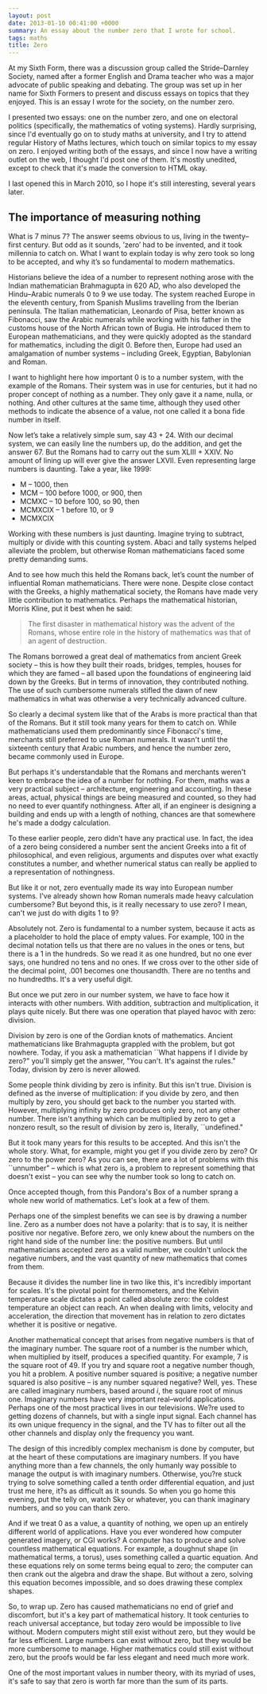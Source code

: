 ```yaml
---
layout: post
date: 2013-01-10 00:41:00 +0000
summary: An essay about the number zero that I wrote for school.
tags: maths
title: Zero
---
```


At my Sixth Form, there was a discussion group called the Stride–Darnley Society, named after a former English and Drama teacher who was a major advocate of public speaking and debating. The group was set up in her name for Sixth Formers to present and discuss essays on topics that they enjoyed. This is an essay I wrote for the society, on the number zero.

<!-- summary -->

I presented two essays: one on the number zero, and one on electoral politics (specifically, the mathematics of voting systems). Hardly surprising, since I'd eventually go on to study maths at university, and I try to attend regular History of Maths lectures, which touch on similar topics to my essay on zero. I enjoyed writing both of the essays, and since I now have a writing outlet on the web, I thought I'd post one of them. It's mostly unedited, except to check that it's made the conversion to HTML okay.

I last opened this in March&nbsp;2010, so I hope it's still interesting, several years later.

## The importance of measuring nothing

What is 7 minus 7? The answer seems obvious to us, living in the twenty–first century. But odd as it sounds, ’zero’ had to be invented, and it took millennia to catch on. What I want to explain today is why zero took so long to be accepted, and why it’s so fundamental to modern mathematics.


Historians believe the idea of a number to represent nothing arose with the Indian mathematician Brahmagupta in 620&nbsp;AD, who also developed the Hindu–Arabic numerals 0 to 9 we use today. The system reached Europe in the eleventh century, from Spanish Muslims travelling from the Iberian peninsula. The Italian mathematician, Leonardo of Pisa, better known as Fibonacci, saw the Arabic numerals while working with his father in the customs house of the North African town of Bugia. He introduced them to European mathematicians, and they were quickly adopted as the standard for mathematics, including the digit 0. Before then, Europe had used an amalgamation of number systems – including Greek, Egyptian, Babylonian and Roman.

I want to highlight here how important 0 is to a number system, with the example of the Romans. Their system was in use for centuries, but it had no proper concept of nothing as a number. They only gave it a name, nulla, or nothing. And other cultures at the same time, although they used other methods to indicate the absence of a value, not one called it a bona fide number in itself.

Now let’s take a relatively simple sum, say 43 + 24. With our decimal system, we can easily line the numbers up, do the addition, and get the answer 67. But the Romans had to carry out the sum XLIII + XXIV. No amount of lining up will ever give the answer LXVII. Even representing large numbers is daunting. Take a year, like 1999:

* M – 1000, then
* MCM – 100 before 1000, or 900, then
* MCMXC – 10 before 100, so 90, then
* MCMXCIX – 1 before 10, or 9
* MCMXCIX

Working with these numbers is just daunting. Imagine trying to subtract, multiply or divide with this counting system. Abaci and tally systems helped alleviate the problem, but otherwise Roman mathematicians faced some pretty demanding sums.

And to see how much this held the Romans back, let’s count the number of influential Roman mathematicians. There were none. Despite close contact with the Greeks, a highly mathematical society, the Romans have made very little contribution to mathematics. Perhaps the mathematical historian, Morris Kline, put it best when he said:

> The first disaster in mathematical history was the advent of the Romans, whose entire role in the history of mathematics was that of an agent of destruction.

The Romans borrowed a great deal of mathematics from ancient Greek society – this is how they built their roads, bridges, temples, houses for which they are famed – all based upon the foundations of engineering laid down by the Greeks. But in terms of innovation, they contributed nothing. The use of such cumbersome numerals stifled the dawn of new mathematics in what was otherwise a very technically advanced culture.

So clearly a decimal system like that of the Arabs is more practical than that of the Romans. But it still took many years for them to catch on. While mathematicians used them predominantly since Fibonacci's time, merchants still preferred to use Roman numerals. It wasn't until the sixteenth century that Arabic numbers, and hence the number zero, became commonly used in Europe.

But perhaps it's understandable that the Romans and merchants weren't keen to embrace the idea of a number for nothing. For them, maths was a very practical subject – architecture, engineering and accounting. In these areas, actual, physical things are being measured and counted, so they had no need to ever quantify nothingness. After all, if an engineer is designing a building and ends up with a length of nothing, chances are that somewhere he's made a dodgy calculation.

To these earlier people, zero didn't have any practical use. In fact, the idea of a zero being considered a number sent the ancient Greeks into a fit of philosophical, and even religious, arguments and disputes over what exactly constitutes a number, and whether numerical status can really be applied to a representation of nothingness.

But like it or not, zero eventually made its way into European number systems. I've already shown how Roman numerals made heavy calculation cumbersome? But beyond this, is it really necessary to use zero? I mean, can't we just do with digits 1 to 9?

Absolutely not. Zero is fundamental to a number system, because it acts as a placeholder to hold the place of empty values. For example, 100 in the decimal notation tells us that there are no values in the ones or tens, but there is a 1 in the hundreds. So we read it as one hundred, but no one ever says, one hundred no tens and no ones. If we cross over to the other side of the decimal point, .001 becomes one thousandth. There are no tenths and no hundredths. It's a very useful digit.

But once we put zero in our number system, we have to face how it interacts with other numbers. With addition, subtraction and multiplication, it plays quite nicely. But there was one operation that played havoc with zero: division.

Division by zero is one of the Gordian knots of mathematics. Ancient mathematicians like Brahmagupta grappled with the problem, but got nowhere. Today, if you ask a mathematician ``What happens if I divide by zero?" you'll simply get the answer, "You can't. It's against the rules." Today, division by zero is never allowed.

Some people think dividing by zero is infinity. But this isn't true. Division is defined as the inverse of multiplication: if you divide by zero, and then multiply by zero, you should get back to the number you started with. However, multiplying infinity by zero produces only zero, not any other number. There isn't anything which can be multiplied by zero to get a nonzero result, so the result of division by zero is, literally, ``undefined."

But it took many years for this results to be accepted. And this isn't the whole story. What, for example, might you get if you divide zero by zero? Or zero to the power zero? As you can see, there are a lot of problems with this ``unnumber" – which is what zero is, a problem to represent something that doesn't exist – you can see why the number took so long to catch on.

Once accepted though, from this Pandora's Box of a number sprang a whole new world of mathematics. Let's look at a few of them.

Perhaps one of the simplest benefits we can see is by drawing a number line. Zero as a number does not have a polarity: that is to say, it is neither positive nor negative. Before zero, we only knew about the numbers on the right hand side of the number line: the positive numbers. But until mathematicians accepted zero as a valid number, we couldn't unlock the negative numbers, and the vast quantity of new mathematics that comes from them.

Because it divides the number line in two like this, it's incredibly important for scales. It's the pivotal point for thermometers, and the Kelvin temperature scale dictates a point called absolute zero: the coldest temperature an object can reach. An when dealing with limits, velocity and acceleration, the direction that movement has in relation to zero dictates whether it is positive or negative.

Another mathematical concept that arises from negative numbers is that of the imaginary number. The square root of a number is the number which, when multiplied by itself, produces a specified quantity. For example, 7 is the square root of 49. If you try and square root a negative number though, you hit a problem. A positive number squared is positive; a negative number squared is also positive – is any number squared negative? Well, yes. These are called imaginary numbers, based around <em>i</em>, the square root of minus one. Imaginary numbers have very important real–world applications. Perhaps one of the most practical lives in our televisions. We?re used to getting dozens of channels, but with a single input signal. Each channel has its own unique frequency in the signal, and the TV has to filter out all the other channels and display only the frequency you want.

The design of this incredibly complex mechanism is done by computer, but at the heart of these computations are imaginary numbers. If you have anything more than a few channels, the only humanly way possible to manage the output is with imaginary numbers. Otherwise, you?re stuck trying to solve something called a tenth order differential equation, and just trust me here, it?s as difficult as it sounds. So when you go home this evening, put the telly on, watch Sky or whatever, you can thank imaginary numbers, and so you can thank zero.

And if we treat 0 as a value, a quantity of nothing, we open up an entirely different world of applications. Have you ever wondered how computer generated imagery, or CGI works? A computer has to produce and solve countless mathematical equations. For example, a doughnut shape (in mathematical terms, a torus), uses something called a quartic equation. And these equations rely on some terms being equal to zero; the computer can then crank out the algebra and draw the shape. But without a zero, solving this equation becomes impossible, and so does drawing these complex shapes.

So, to wrap up. Zero has caused mathematicians no end of grief and discomfort, but it's a key part of mathematical history. It took centuries to reach universal acceptance, but today zero would be impossible to live without. Modern computers might still exist without zero, but they would be far less efficient. Large numbers can exist without zero, but they would be more cumbersome to manage. Higher mathematics could still exist without zero, but the proofs would be far less elegant and need much more work.

One of the most important values in number theory, with its myriad of uses, it's safe to say that zero is worth far more than the sum of its parts.